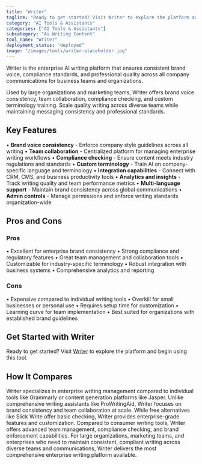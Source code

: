 ```yaml
---
title: "Writer"
tagline: "Ready to get started? Visit Writer to explore the platform and begin using th..."
category: "AI Tools & Assistants"
categories: ["AI Tools & Assistants"]
subcategory: "Ai Writing Content"
tool_name: "Writer"
deployment_status: "deployed"
image: "/images/tools/writer-placeholder.jpg"
---
```

Writer is the enterprise AI writing platform that ensures consistent brand voice, compliance standards, and professional quality across all company communications for business teams and organizations.

Used by large organizations and marketing teams, Writer offers brand voice consistency, team collaboration, compliance checking, and custom terminology training. Scale quality writing across diverse teams while maintaining messaging consistency and professional standards.

## Key Features

• **Brand voice consistency** - Enforce company style guidelines across all writing
• **Team collaboration** - Centralized platform for managing enterprise writing workflows
• **Compliance checking** - Ensure content meets industry regulations and standards
• **Custom terminology** - Train AI on company-specific language and terminology
• **Integration capabilities** - Connect with CRM, CMS, and business productivity tools
• **Analytics and insights** - Track writing quality and team performance metrics
• **Multi-language support** - Maintain brand consistency across global communications
• **Admin controls** - Manage permissions and enforce writing standards organization-wide

## Pros and Cons

### Pros
• Excellent for enterprise brand consistency
• Strong compliance and regulatory features
• Great team management and collaboration tools
• Customizable for industry-specific terminology
• Robust integration with business systems
• Comprehensive analytics and reporting

### Cons
• Expensive compared to individual writing tools
• Overkill for small businesses or personal use
• Requires setup time for customization
• Learning curve for team implementation
• Best suited for organizations with established brand guidelines

## Get Started with Writer

Ready to get started? Visit [Writer](https://writer.com) to explore the platform and begin using this tool.

## How It Compares

Writer specializes in enterprise writing management compared to individual tools like Grammarly or content generation platforms like Jasper. Unlike comprehensive writing assistants like ProWritingAid, Writer focuses on brand consistency and team collaboration at scale. While free alternatives like Slick Write offer basic checking, Writer provides enterprise-grade features and customization. Compared to consumer writing tools, Writer offers advanced team management, compliance checking, and brand enforcement capabilities. For large organizations, marketing teams, and enterprises who need to maintain consistent, compliant writing across diverse teams and communications, Writer delivers the most comprehensive enterprise writing platform available.